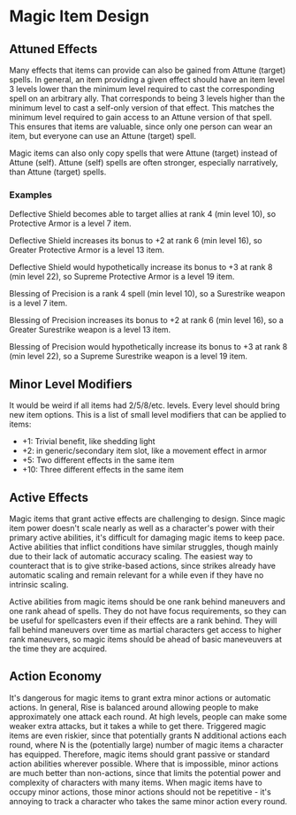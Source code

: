 # Magic Item Design

## Attuned Effects

Many effects that items can provide can also be gained from Attune (target) spells.
In general, an item providing a given effect should have an item level 3 levels lower than the
minimum level required to cast the corresponding spell on an arbitrary ally.
That corresponds to being 3 levels higher than the minimum level to cast a self-only version of that
effect.
This matches the minimum level required to gain access to an Attune version of that spell.
This ensures that items are valuable, since only one person can wear an item, but everyone can use
an Attune (target) spell.

Magic items can also only copy spells that were Attune (target) instead of Attune (self).
Attune (self) spells are often stronger, especially narratively, than Attune (target) spells.

### Examples
Deflective Shield becomes able to target allies at rank 4 (min level 10), so
Protective Armor is a level 7 item.

Deflective Shield increases its bonus to +2 at rank 6 (min level 16), so Greater Protective
Armor is a level 13 item.

Deflective Shield would hypothetically increase its bonus to +3 at rank 8 (min level 22), so Supreme Protective
Armor is a level 19 item.

Blessing of Precision is a rank 4 spell (min level 10), so a Surestrike weapon is a level 7 item.

Blessing of Precision increases its bonus to +2 at rank 6 (min level 16), so a Greater Surestrike weapon is a level 13 item.

Blessing of Precision would hypothetically increase its bonus to +3 at rank 8 (min level 22), so a Supreme Surestrike weapon is a level 19 item.

## Minor Level Modifiers
It would be weird if all items had 2/5/8/etc. levels.
Every level should bring new item options.
This is a list of small level modifiers that can be applied to items:

* +1: Trivial benefit, like shedding light
* +2: in generic/secondary item slot, like a movement effect in armor
* +5: Two different effects in the same item
* +10: Three different effects in the same item

## Active Effects

Magic items that grant active effects are challenging to design. Since magic item power doesn't
scale nearly as well as a character's power with their primary active abilities, it's difficult for
damaging magic items to keep pace. Active abilities that inflict conditions have similar struggles,
though mainly due to their lack of automatic accuracy scaling.
The easiest way to counteract that is to give strike-based actions, since strikes already have
automatic scaling and remain relevant for a while even if they have no intrinsic scaling.

Active abilities from magic items should be one rank behind maneuvers and one rank ahead of spells.
They do not have focus requirements, so they can be useful for spellcasters even if their effects
are a rank behind. They will fall behind maneuvers over time as martial characters get access to
higher rank maneuvers, so magic items should be ahead of basic maneveuvers at the time they are
acquired.

## Action Economy

It's dangerous for magic items to grant extra minor actions or automatic actions. In general, Rise
is balanced around allowing people to make approximately one attack each round. At high levels,
people can make some weaker extra attacks, but it takes a while to get there. Triggered magic items
are even riskier, since that potentially grants N additional actions each round, where N is the
(potentially large) number of magic items a character has equipped. Therefore, magic items should
grant passive or standard action abilities wherever possible. Where that is impossible, minor
actions are much better than non-actions, since that limits the potential power and complexity of
characters with many items. When magic items have to occupy minor actions, those minor actions
should not be repetitive - it's annoying to track a character who takes the same minor action every
round.
